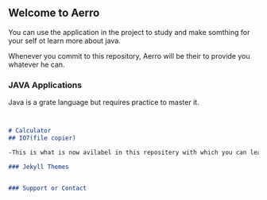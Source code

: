 ## Welcome to Aerro

You can use the application in the project to study and make somthing for your self ot learn more about java.

Whenever you commit to this repository, Aerro will be their to provide you whatever he can.

### JAVA Applications
Java is a grate language but requires practice to master it.
```markdown


# Calculator
## IO7(file copier)

-This is what is now avilabel in this repositery with which you can learn java

### Jekyll Themes


### Support or Contact
